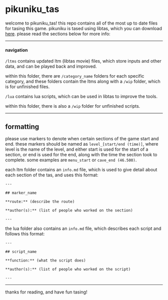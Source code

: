 # pikuniku_tas

welcome to pikuniku_tas! this repo contains all of the most up to date files for tasing this game. pikuniku is tased using libtas, which you can download [here](https://ci.appveyor.com/project/clementgallet/libtas/build/artifacts). please read the sections below for more info:

---

#### navigation

`/ltms` contains updated ltm (libtas movie) files, which store inputs and other data, and can be played back and improved.

within this folder, there are `/category_name` folders for each specific category, and these folders contain the ltms along with a `/wip` folder, which is for unfinished files.

`/lua` contains lua scripts, which can be used in libtas to improve the tools.

within this folder, there is also a `/wip` folder for unfinished scripts.

---

## formatting

please use markers to denote when certain sections of the game start and end. these markers should be named as `level_[start/end (time)]`, where level is the name of the level, and either start is used for the start of a section, or end is used for the end, along with the time the section took to complete. some examples are `menu_start` or `cave_end (46.500)`.

each ltm folder contains an `info.md` file, which is used to give detail about each section of the tas, and uses this format:

```
---

## marker_name

**route:** (describe the route)

**author(s):** (list of people who worked on the section)

---
```

the lua folder also contains an `info.md` file, which describes each script and follows this format:

```
---

## script_name

**function:** (what the script does)

**author(s):** (list of people who worked on the script)

---
```

---

thanks for reading, and have fun tasing!

